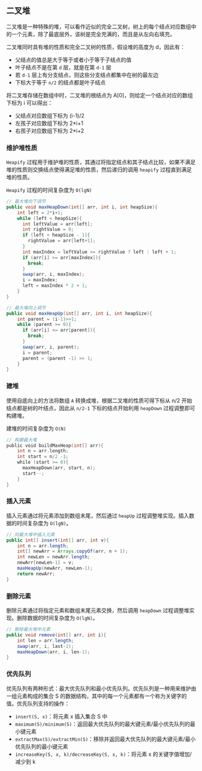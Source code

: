 ## 二叉堆

二叉堆是一种特殊的堆，可以看作近似的完全二叉树，树上的每个结点对应数组中的一个元素，除了最底层外，该树是完全充满的，而且是从左向右填充。

二叉堆同时具有堆的性质和完全二叉树的性质，假设堆的高度为 d，因此有：

- 父结点的值总是大于等于或者小于等于子结点的值
- 叶子结点不是在第 `d` 层，就是在第 `d-1` 层
- 若 `d-1` 层上有分支结点，则这些分支结点都集中在树的最左边
- 下标大于等于 `n/2` 的结点都是叶子结点

将二叉堆存储在数组中时，二叉堆的根结点为 A[0]，则给定一个结点对应的数组下标为 i 可以得出：

- 父结点对应数组下标为 (i-1)/2
- 左孩子对应数组下标为 2*i+1
- 右孩子对应数组下标为 2*i+2

### 维护堆性质

`Heapify` 过程用于维护堆的性质，其通过将指定结点和其子结点比较，如果不满足堆的性质则交换结点使得满足堆的性质，然后递归的调用 `heapify` 过程直到满足堆的性质。

`Heapify` 过程的时间复杂度为 `O(lgN)`

```java
// 最大堆向下调节
public void maxHeapDown(int[] arr, int i, int heapSize){
    int left = 2*i+1;
    while (left < heapSize){
      int leftValue = arr[left];
      int rightValue = 0;
      if (left < heapSize - 1){
        rightValue = arr[left+1];
      }
      int maxIndex = leftValue >= rightValue ? left : left + 1;
      if (arr[i] >= arr[maxIndex]){
        break;
      }
      swap(arr, i, maxIndex);
      i = maxIndex;
      left = maxIndex * 2 + 1;
    }
}

// 最大堆向上调节
public void maxHeapUp(int[] arr, int i, int heapSize){
    int parent = (i-1)>>1;
    while (parent >= 0){
      if (arr[i] <= arr[parent]){
        break;
      }
      swap(arr, i, parent);
      i = parent;
      parent = (parent -1) >> 1;
    }
}
```



### 建堆

使用自底向上的方法将数组 `A` 转换成堆，根据二叉堆的性质可得下标从 n/2 开始结点都是树的叶结点，因此从 `n/2-1` 下标的结点开始利用 `heapDown` 过程调整即可构建堆。

建堆的时间复杂度为 `O(N)`

```go
// 构建最大堆
public void buildMaxHeap(int[] arr){
    int n = arr.length;
    int start = n/2 -1;
    while (start >= 0){
      maxHeapDown(arr, start, n);
      start--;
    }
}
```

### 插入元素

插入元素通过将元素添加到数组末尾，然后通过 `heapUp` 过程调整堆实现。插入数据的时间复杂度为 `O(lgN)`。

```java
// 向最大堆中插入元素
public int[] insert(int[] arr, int v){
    int n = arr.length;
    int[] newArr = Arrays.copyOf(arr, n + 1);
    int newLen = newArr.length;
    newArr[newLen-1] = v;
    maxHeapUp(newArr, newLen-1);
    return newArr;
}
```

### 删除元素

删除元素通过将指定元素和数组末尾元素交换，然后调用 `heapDown` 过程调整堆实现。删除数据的时间复杂度为 `O(lgN)`。

```java
// 删除最大堆中元素
public void remove(int[] arr, int i){
    int len = arr.length;
    swap(arr, i, last-1);
    maxHeapDown(arr, i, len-1);
}
```



### 优先队列

优先队列有两种形式：最大优先队列和最小优先队列。优先队列是一种用来维护由一组元素构成的集合 S 的数据结构，其中的每一个元素都有一个称为关键字的值。优先队列支持的操作：

- ```insert(S, x)```：将元素 x 插入集合 S 中
- ```maximum(S)/minimum(S)```：返回最大优先队列的最大键元素/最小优先队列的最小键元素
- ```extractMax(S)/extractMin(S)```：移除并返回最大优先队列的最大键元素/最小优先队列的最小键元素
- ```increaseKey(S, x, k)/decreaseKey(S, x, k)```：将元素 x 的关键字值增加/减少到 k